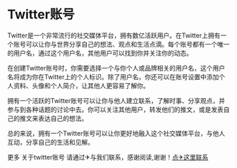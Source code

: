 # Twitter账号

Twitter是一个非常流行的社交媒体平台，拥有数亿活跃用户。在Twitter上拥有一个账号可以让你与世界分享自己的想法、观点和生活点滴。每个账号都有一个唯一的用户名，通过这个用户名，其他用户可以找到你并关注你的动态。

在创建Twitter账号时，你需要选择一个与你个人或品牌相关的用户名，这个用户名将成为你在Twitter上的个人标识。除了用户名，你还可以在账号设置中添加个人资料、头像和个人简介，让其他人更容易了解你。

拥有一个活跃的Twitter账号可以让你与他人建立联系，了解时事、分享观点，并参与到各种话题的讨论中去。你可以关注其他用户，转发他们的推文，或是发表自己的推文来表达自己的想法。

总的来说，拥有一个Twitter账号可以让你更好地融入这个社交媒体平台，与他人互动，分享自己的生活和见解。

更多 关于twitter账号 请通过✈与我们联系，感谢阅读,谢谢！[点✈这里联系](https://gg.k02.cc)